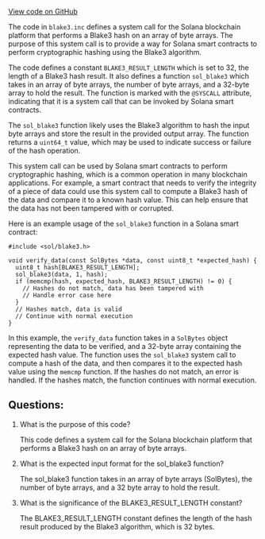 [View code on GitHub](https://github.com/solana-labs/solana/blob/master/sdk/bpf/c/inc/sol/inc/blake3.inc)

The code in `blake3.inc` defines a system call for the Solana blockchain platform that performs a Blake3 hash on an array of byte arrays. The purpose of this system call is to provide a way for Solana smart contracts to perform cryptographic hashing using the Blake3 algorithm.

The code defines a constant `BLAKE3_RESULT_LENGTH` which is set to 32, the length of a Blake3 hash result. It also defines a function `sol_blake3` which takes in an array of byte arrays, the number of byte arrays, and a 32-byte array to hold the result. The function is marked with the `@SYSCALL` attribute, indicating that it is a system call that can be invoked by Solana smart contracts.

The `sol_blake3` function likely uses the Blake3 algorithm to hash the input byte arrays and store the result in the provided output array. The function returns a `uint64_t` value, which may be used to indicate success or failure of the hash operation.

This system call can be used by Solana smart contracts to perform cryptographic hashing, which is a common operation in many blockchain applications. For example, a smart contract that needs to verify the integrity of a piece of data could use this system call to compute a Blake3 hash of the data and compare it to a known hash value. This can help ensure that the data has not been tampered with or corrupted.

Here is an example usage of the `sol_blake3` function in a Solana smart contract:

```
#include <sol/blake3.h>

void verify_data(const SolBytes *data, const uint8_t *expected_hash) {
  uint8_t hash[BLAKE3_RESULT_LENGTH];
  sol_blake3(data, 1, hash);
  if (memcmp(hash, expected_hash, BLAKE3_RESULT_LENGTH) != 0) {
    // Hashes do not match, data has been tampered with
    // Handle error case here
  }
  // Hashes match, data is valid
  // Continue with normal execution
}
```

In this example, the `verify_data` function takes in a `SolBytes` object representing the data to be verified, and a 32-byte array containing the expected hash value. The function uses the `sol_blake3` system call to compute a hash of the data, and then compares it to the expected hash value using the `memcmp` function. If the hashes do not match, an error is handled. If the hashes match, the function continues with normal execution.
## Questions: 
 1. What is the purpose of this code?
    
    This code defines a system call for the Solana blockchain platform that performs a Blake3 hash on an array of byte arrays.

2. What is the expected input format for the sol_blake3 function?
    
    The sol_blake3 function takes in an array of byte arrays (SolBytes), the number of byte arrays, and a 32 byte array to hold the result.

3. What is the significance of the BLAKE3_RESULT_LENGTH constant?
    
    The BLAKE3_RESULT_LENGTH constant defines the length of the hash result produced by the Blake3 algorithm, which is 32 bytes.